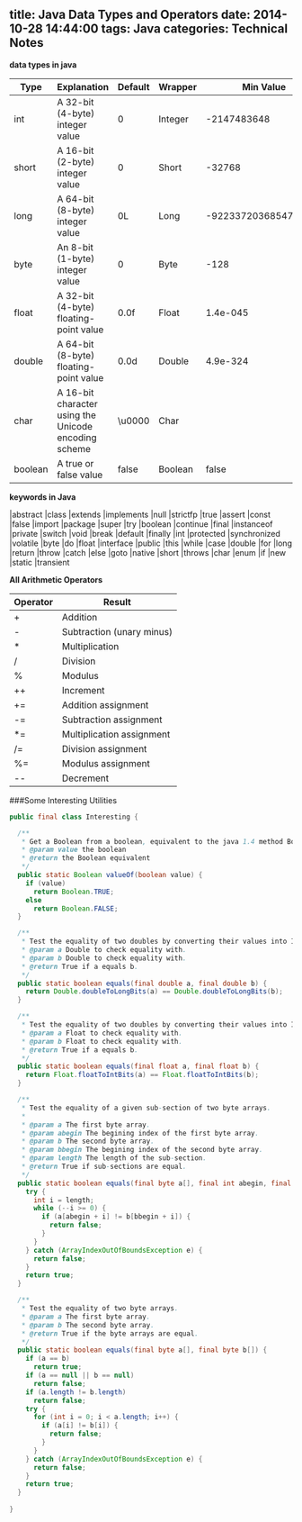 title: Java Data Types and Operators
date: 2014-10-28 14:44:00
tags: Java
categories: Technical Notes
---

**data types in java**

|Type   |Explanation                                         |Default|Wrapper|Min Value           |Max Value          |
|-------|----------------------------------------------------|-------|-------|--------------------|-------------------|
|int    |A 32-bit (4-byte) integer value                     |0      |Integer|-2147483648         |2147483647         |
|short  |A 16-bit (2-byte) integer value                     |0      |Short  |-32768              |32767              |
|long   |A 64-bit (8-byte) integer value                     |0L     |Long   |-9223372036854775808|9223372036854775807|
|byte   |An 8-bit (1-byte) integer value                     |0      |Byte   |-128                |+127               |
|float  |A 32-bit (4-byte) floating-point value              |0.0f   |Float  |1.4e-045            |3.4e+038           |
|double |A 64-bit (8-byte) floating-point value              |0.0d   |Double |4.9e-324            |1.8e+308           |
|char   |A 16-bit character using the Unicode encoding scheme|\u0000 |Char   |                    |                   |
|boolean|A true or false value                               |false  |Boolean|false               |true               |

**keywords in Java**

|abstract |class    |extends |implements |null      |strictfp     |true     |assert   |const    |false   |import     |package   |super        |try      |boolean  |continue |final   |instanceof |private   |switch       |void     |break    |default  |finally |int        |protected |synchronized |volatile |byte     |do       |float   |interface  |public    |this         |while    |case     |double   |for     |long       |return    |throw        |catch    |else     |goto    |native     |short     |throws        |char     |enum     |if      |new        |static    |transient

**All Arithmetic Operators**

|Operator|Result                   |
|--------|-------------------------|
|+	     |Addition                 |
|-	     |Subtraction (unary minus)|
|*	     |Multiplication           |
|/	     |Division                 |
|%	     |Modulus                  |
|++	     |Increment                |
|+=	     |Addition assignment      |
|-=	     |Subtraction assignment   |
|*=	     |Multiplication assignment|
|/=	     |Division assignment      |
|%=	     |Modulus assignment       |
|--	     |Decrement                |


###Some Interesting Utilities

```java
public final class Interesting {

  /**
   * Get a Boolean from a boolean, equivalent to the java 1.4 method Boolean.valueOf(boolean)
   * @param value the boolean
   * @return the Boolean equivalent
   */
  public static Boolean valueOf(boolean value) {
    if (value)
      return Boolean.TRUE;
    else
      return Boolean.FALSE;
  }

  /**
   * Test the equality of two doubles by converting their values into IEEE 754 floating-point "double format" long values.
   * @param a Double to check equality with.
   * @param b Double to check equality with.
   * @return True if a equals b.
   */
  public static boolean equals(final double a, final double b) {
    return Double.doubleToLongBits(a) == Double.doubleToLongBits(b);
  }

  /**
   * Test the equality of two doubles by converting their values into IEEE 754 floating-point "single precision" bit layouts.
   * @param a Float to check equality with.
   * @param b Float to check equality with.
   * @return True if a equals b.
   */
  public static boolean equals(final float a, final float b) {
    return Float.floatToIntBits(a) == Float.floatToIntBits(b);
  }

  /**
   * Test the equality of a given sub-section of two byte arrays.
   * 
   * @param a The first byte array.
   * @param abegin The begining index of the first byte array.
   * @param b The second byte array.
   * @param bbegin The begining index of the second byte array.
   * @param length The length of the sub-section.
   * @return True if sub-sections are equal.
   */
  public static boolean equals(final byte a[], final int abegin, final byte b[], final int bbegin,final int length) {
    try {
      int i = length;
      while (--i >= 0) {
        if (a[abegin + i] != b[bbegin + i]) {
          return false;
        }
      }
    } catch (ArrayIndexOutOfBoundsException e) {
      return false;
    }
    return true;
  }

  /**
   * Test the equality of two byte arrays.
   * @param a The first byte array.
   * @param b The second byte array.
   * @return True if the byte arrays are equal.
   */
  public static boolean equals(final byte a[], final byte b[]) {
    if (a == b)
      return true;
    if (a == null || b == null)
      return false;
    if (a.length != b.length)
      return false;
    try {
      for (int i = 0; i < a.length; i++) {
        if (a[i] != b[i]) {
          return false;
        }
      }
    } catch (ArrayIndexOutOfBoundsException e) {
      return false;
    }
    return true;
  }
  
}
```

